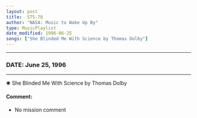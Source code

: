 ```yaml
---
layout: post
title:  STS-78
author: "NASA: Music to Wake Up By"
type: MusicPlaylist
date_modified: 1996-06-25
songs: ["She Blinded Me With Science by Thomas Dolby"]
---
```


----
### DATE: June 25, 1996
----
✺ She Blinded Me With Science by Thomas Dolby

#### Comment:
* No mission comment



<br/>
<center>
	<a target="_blank"
	   href="https://twitter.com/intent/tweet?hashtags=Space,NASA,Playlist,NASAWakeupCalls,SpaceProgram&text={{ page.author}}, '{{ page.songs.first }}' {{ page.title }}, {{ page.date | date: '%B %d, %Y' }}. {{ site.url }}{{ page.url }} @nasawakeupcalls">
	   <i class="fab fa-twitter" alt="Tweet this page" style="font-size: 1.3em;"></i>
	</a>
	&nbsp; 	<i class="fas fa-user-astronaut" style="font-size: 1.5em;"></i> &nbsp;
    <a type="amzn" search="'She Blinded Me With Science by Thomas Dolby'" category="popular music">
        <i class="fab fa-amazon" style="font-size: 1.3em;"></i>
    </a>
</center>
